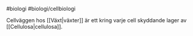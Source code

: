 #biologi #biologi/cellbiologi 

Cellväggen hos [[Växt|växter]] är ett kring varje cell skyddande lager av [[Cellulosa|cellulosa]].
